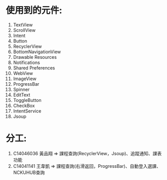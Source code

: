 # 使用到的元件: #
1. TextView
2. ScrollView
3. Intent
4. Button
5. RecyclerView
6. BottomNavigationView
7. Drawable Resources
8. Notifications
9. Shared Preferences
10. WebView
11. ImageView
12. ProgressBar
13. Spinner
14. EditText
15. ToggleButton
16. CheckBox
17. IntentService
18. Jsoup

# 分工: #
1. C14046036 黃品翔 => 課程查詢(RecyclerView，Jsoup)、追蹤通知、課表功能
2. C14041141 王韋凱 => 課程查詢(右滑返回，ProgressBar)、自動登入選課、NCKUHUB查詢
